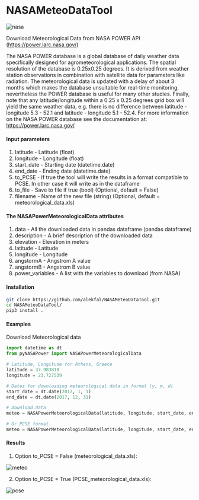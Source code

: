 # NASAMeteoDataTool
![nasa](https://user-images.githubusercontent.com/18232521/75673566-eb882880-5c8b-11ea-9a65-995f94b876bf.png)

Download Meteorological Data from NASA POWER API (https://power.larc.nasa.gov/)

The NASA POWER database is a global database of daily weather data
specifically designed for agrometeorological applications. The spatial
resolution of the database is 0.25x0.25 degrees. It is
derived from weather station observations in combination with satellite
data for parameters like radiation.
The meteorological data is updated with a delay of about 3 months which makes
the database unsuitable for real-time monitoring, nevertheless the
POWER database is useful for many other studies.
Finally, note that any latitude/longitude within a 0.25 x 0.25 degrees grid box
will yield the same weather data, e.g. there is no difference between
latitude - longitude 5.3 - 52.1 and latitude - longitude 5.1 - 52.4.
For more information on the NASA POWER database see the documentation
at: https://power.larc.nasa.gov/

#### Input parameters

1. latitude - Latitude (float)
2. longitude - Longitude (float)
3. start_date - Starting date (datetime.date)
4. end_date - Ending date (datetime.date)
5. to_PCSE - If true the tool will write the results in a format compatible to PCSE. In other case it will write as in the dataframe
6. to_file - Save to file if true (bool) (Optional, default = False)
7. filename - Name of the new file (string) (Optional, default = meteorological_data.xls)

#### The NASAPowerMeteorologicalData attributes

1. data - All the downloaded data in pandas dataframe (pandas dataframe)
2. description - A brief description of the downloaded data
3. elevation - Elevation in meters
4. latitude - Latitude
5. longitude - Longitude
6. angstormA - Angstrom A value
7. angstormB - Angstrom B value
8. power_variables - A list with the variables to download (from NASA)

#### Installation

```bash
git clone https://github.com/alekfal/NASAMeteoDataTool.git
cd NASAMeteoDataTool/
pip3 install .
```

#### Examples

Download Meteorological data

```python
import datetime as dt
from pyNASAPower import NASAPowerMeteorologicalData

# Latitude, Longitude for Athens, Greece
latitude = 37.983810
longitude = 23.727539

# Dates for downloading meteorological data in format (y, m, d)
start_date = dt.date(2017, 1, 1)
end_date = dt.date(2017, 12, 31)

# Download data
meteo = NASAPowerMeteorologicalData(latitude, longitude, start_date, end_date, to_PCSE = False, to_file = True, filename = 'meteorological_data.xls')

# Or PCSE format
meteo = NASAPowerMeteorologicalData(latitude, longitude, start_date, end_date, to_PCSE = True, to_file = True, filename = 'PCSE_meteorological_data.xls')
```

#### Results

1. Option to_PCSE = False (meteorological_data.xls):

![meteo](https://user-images.githubusercontent.com/18232521/94548147-f70af480-0258-11eb-885d-0fab180c700b.png)


2. Option to_PCSE = True (PCSE_meteorological_data.xls):

![pcse](https://user-images.githubusercontent.com/18232521/84373278-02bca780-abe5-11ea-9c18-95e028d11b7b.png)

